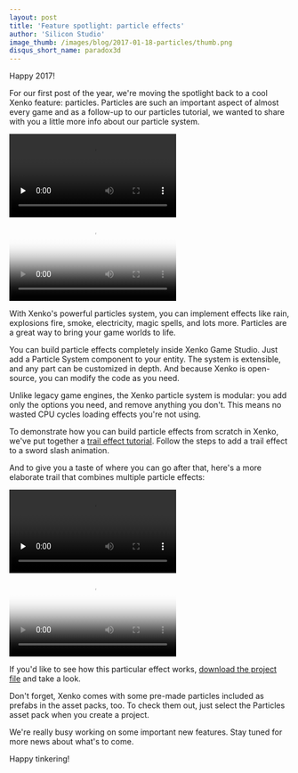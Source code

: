 ```yaml
---
layout: post
title: 'Feature spotlight: particle effects'
author: 'Silicon Studio'
image_thumb: /images/blog/2017-01-18-particles/thumb.png
disqus_short_name: paradox3d
---
```


Happy 2017! 

For our first post of the year, we're moving the spotlight back to a cool Xenko feature: particles. Particles are such an important aspect of almost every game and as a follow-up to our particles tutorial, we wanted to share with you a little more info about our particle system.

<p>
  <div id="Particles_popup" class="mfp-video mfp-hide embed-responsive-anyratio">
    <video controls="" loop="" preload="none">
        <source src="../../images/blog/2017-01-18-particles/particle-effects-final-compressed.mp4" type="video/mp4">
    </video>
  </div>
  <a href="#Particles_popup" class="video-popup">
    <div class="embed-responsive-anyratio"><div class="zoom-in"></div><div class="video-play-button"></div>
      <video autoplay loop class="responsive-video" poster="../../images/blog/2017-01-18-particles/particle-effects-final-pic.jpg" onplay="feature_video_onplay(event)" onpause="feature_video_onpause(event)">
         <source src="../../images/blog/2017-01-18-particles/particle-effects-final-compressed.mp4" type="video/mp4">
      </video>
    </div>
  </a>
</p>

With Xenko's powerful particles system, you can implement effects like rain, explosions fire, smoke, electricity, magic spells, and lots more. Particles are a great way to bring your game worlds to life.

You can build particle effects completely inside Xenko Game Studio. Just add a Particle System component to your entity. The system is extensible, and any part can be customized in depth. And because Xenko is open-source, you can modify the code as you need.

Unlike legacy game engines, the Xenko particle system is modular: you add only the options you need, and remove anything you don't. This means no wasted CPU cycles loading effects you're not using.

To demonstrate how you can build particle effects from scratch in Xenko, we've put together a [trail effect tutorial](http://doc.xenko.com/latest/manual/particles/tutorials/create-a-trail.html). Follow the steps to add a trail effect to a sword slash animation.

And to give you a taste of where you can go after that, here's a more elaborate trail that combines multiple particle effects:

<p>
  <div id="Swordslash_popup" class="mfp-video mfp-hide embed-responsive-anyratio">
    <video controls="" loop="" preload="none">
        <source src="../../images/blog/2017-01-18-particles/sword-slash.mp4" type="video/mp4">
    </video>
  </div>
  <a href="#Swordslash_popup" class="video-popup">
    <div class="embed-responsive-anyratio"><div class="zoom-in"></div><div class="video-play-button"></div>
      <video autoplay loop class="responsive-video" poster="../../images/blog/2017-01-18-particles/sword-slash.jpg" onplay="feature_video_onplay(event)" onpause="feature_video_onpause(event)">
         <source src="../../images/blog/2017-01-18-particles/sword-slash.mp4" type="video/mp4">
      </video>
    </div>
  </a>
</p>

If you'd like to see how this particular effect works, [download the project file](http://doc.xenko.com/latest/manual/particles/tutorials/media/MyTrailEffect.zip) and take a look.

Don't forget, Xenko comes with some pre-made particles included as prefabs in the asset packs, too. To check them out, just select the Particles asset pack when you create a project.

We're really busy working on some important new features. Stay tuned for more news about what's to come. 

Happy tinkering!